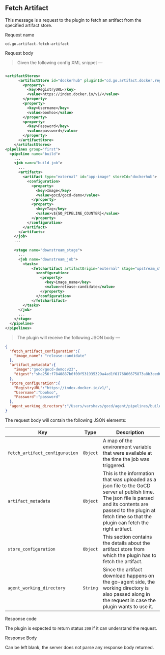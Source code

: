 ## Fetch Artifact

This message is a request to the plugin to fetch an artifact from the specified artifact store.

<p class='request-name-heading'>Request name</p>

`cd.go.artifact.fetch-artifact`

<p class='request-body-heading'>Request body</p>

> Given the following config XML snippet —

```xml

<artifactStores>
      <artifactStore id="dockerhub" pluginId="cd.go.artifact.docker.registry">
        <property>
          <key>RegistryURL</key>
          <value>https://index.docker.io/v1/</value>
        </property>
        <property>
          <key>Username</key>
          <value>boohoo</value>
        </property>
        <property>
          <key>Password</key>
          <value>password</value>
        </property>
      </artifactStore>
    </artifactStores>
<pipelines group="first">
  <pipeline name="build">
    ...
    <job name="build-job">
      ...
      <artifacts>
        <artifact type="external" id="app-image" storeId="dockerhub">
          <configuration>
            <property>
              <key>Image</key>
              <value>gocd/gocd-demo</value>
            </property>
            <property>
              <key>Tag</key>
              <value>v${GO_PIPELINE_COUNTER}</value>
            </property>
          </configuration>
        </artifact>
      </artifacts>
    </job>
    ...
    
    <stage name="downstream_stage">
      ...
      <job name="downstream_job">
        <tasks>
            <fetchartifact artifactOrigin="external" stage="upstream_stage" job="build-job" artifactId="app-image">
              <configuration>
                <property>
                  <key>image_name</key>
                  <value>release-candidate</value>
                </property>
              </configuration>
            </fetchartifact>
        </tasks>
      </job>
      ...
    </stage>
  </pipeline>
</pipelines>
```

> The plugin will receive the following JSON body —

```json
{
  "fetch_artifact_configuration":{
    "image_name": "release-candidate"
  },
  "artifact_metadata":{
    "image":"gocd/gocd-demo:v23",
    "digest":"sha256:f7840887b6f09f531935329a4ad1f6176866675873a8b3eed6a5894573da8247"
  },
  "store_configuration":{
    "RegistryURL":"https://index.docker.io/v1/",
    "Username":"boohoo",
    "Password":"password"
  },
  "agent_working_directory":"/Users/varshavs/gocd/agent/pipelines/build"
}
```

The request body will contain the following JSON elements:

<p class='attributes-table-follows'></p>

| Key                             | Type     | Description                                                                                                                                               |
| ------------------------------- | -------- | --------------------------------------------------------------------------------------------------------------------------------------------------------- |
| `fetch_artifact_configuration`  | `Object` | A map of the environment variable that were available at the time the job was triggered.                                                                  |
| `artifact_metadata`             | `Object` | This is the information that was uploaded as a json file to the GoCD server at publish time. The json file is parsed and its contents are passed to the plugin at fetch time so that the plugin can fetch the right artifact.                             |
| `store_configuration`           | `Object` | This section contains the details about the artifact store from which the plugin has to fetch the artifact.                                               |
| `agent_working_directory`       | `String` | Since the artifact download happens on the go-agent side, the working directory is also passed along in the request in case the plugin wants to use it.   |

<p class='response-code-heading'>Response code</p>

The plugin is expected to return status `200` if it can understand the request.

<p class='response-body-heading'>Response Body</p>

Can be left blank, the server does not parse any response body returned.
